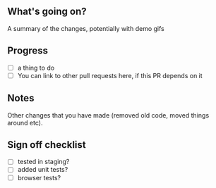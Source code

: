 ## What's going on?

A summary of the changes, potentially with demo gifs

## Progress

- [ ] a thing to do
- [ ] You can link to other pull requests here, if this PR depends on it

## Notes

Other changes that you have made (removed old code, moved things around etc).

## Sign off checklist

- [ ] tested in staging?
- [ ] added unit tests?
- [ ] browser tests?
